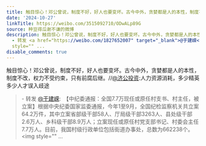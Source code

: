 ```yaml
---
title: 触目惊心！邓公曾说，制度不好，好人也要变坏。古今中外，贪婪都是人的本性，制度不改，权力不受约束，只有前腐后继。//@济公投资:人力资源消耗，多少精英多少人...
date: '2024-10-27'
linkTitle: https://weibo.com/3515092710/ODwALp89G
source: 种豆得瓜谢不谦的微博
description: 触目惊心！邓公曾说，制度不好，好人也要变坏。古今中外，贪婪都是人的本性，制度不改，权力不受约束，只有前腐后继。//<a href="https://weibo.com/n/%E6%B5%8E%E5%85%AC%E6%8A%95%E8%B5%84">@济公投资</a>:人力资源消耗，多少精英多少人才误入歧途<br><blockquote>
  - 转发 <a href="https://weibo.com/1827652007" target="_blank">@于建嵘</a>: 【中纪委通报：全国7.7万现任或原任村支书、村主任，被立案】根据中央纪委国家监委通报，今年1至9月，全国纪检监察机关共立案64.2万件，其中立案省部级干部58人、厅局级干部3263人、县处级干部2.6万人、乡科级干部8.9万人；立案现任或原任村党支部书记、村委会主任7.7万人。目前，我国村级行政单位包括街道办事处，总数为662238个。<img
  style="" ...
disable_comments: true
---
```

触目惊心！邓公曾说，制度不好，好人也要变坏。古今中外，贪婪都是人的本性，制度不改，权力不受约束，只有前腐后继。//<a href="https://weibo.com/n/%E6%B5%8E%E5%85%AC%E6%8A%95%E8%B5%84">@济公投资</a>:人力资源消耗，多少精英多少人才误入歧途<br><blockquote> - 转发 <a href="https://weibo.com/1827652007" target="_blank">@于建嵘</a>: 【中纪委通报：全国7.7万现任或原任村支书、村主任，被立案】根据中央纪委国家监委通报，今年1至9月，全国纪检监察机关共立案64.2万件，其中立案省部级干部58人、厅局级干部3263人、县处级干部2.6万人、乡科级干部8.9万人；立案现任或原任村党支部书记、村委会主任7.7万人。目前，我国村级行政单位包括街道办事处，总数为662238个。<img style="" ...